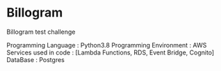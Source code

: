 # Billogram
Billogram test challenge

Programming Language : Python3.8
Programming Environment : AWS
Services used in code : [Lambda Functions, RDS, Event Bridge, Cognito]
DataBase : Postgres
